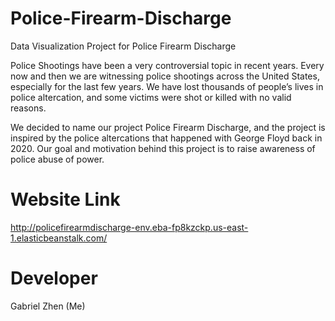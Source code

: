 # Police-Firearm-Discharge
Data Visualization Project for Police Firearm Discharge

Police Shootings have been a very controversial topic in recent years. Every now and then we are witnessing police shootings across the United States, especially for the last few years. We have lost thousands of people’s lives in police altercation, and some victims were shot or killed with no valid reasons.

We decided to name our project Police Firearm Discharge, and the project is inspired by the police altercations that happened with George Floyd back in 2020. Our goal and motivation behind this project is to raise awareness of police abuse of power.


# Website Link
http://policefirearmdischarge-env.eba-fp8kzckp.us-east-1.elasticbeanstalk.com/

# Developer
Gabriel Zhen (Me)

